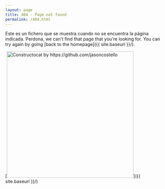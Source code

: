 ```yaml
---
layout: page
title: 404 - Page not found
permalink: /404.html
---
```


Este es un fichero que se muestra cuando no se encuentra la página indicada.
Perdona, we can't find that page that you're looking for. You can try again by going [back to the homepage]({{ site.baseurl }}/).

[<img src="{{ site.baseurl }}/images/404.jpg" alt="Constructocat by https://github.com/jasoncostello" style="width: 400px;"/>]({{ site.baseurl }}/)
